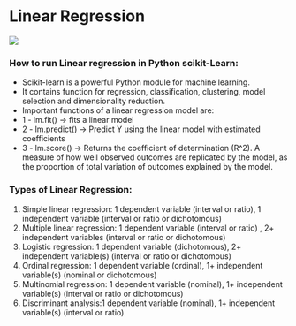 # Linear Regression

![](https://miro.medium.com/max/2584/0*Y_wKuvGOCaoUQKeJ.png)
### How to run Linear regression in Python scikit-Learn:

- Scikit-learn is a powerful Python module for machine learning.
- It contains function for regression, classification, clustering, model selection and dimensionality reduction.
- Important functions of a linear regression model are:
- 1 - lm.fit() -> fits a linear model
- 2 - lm.predict() -> Predict Y using the linear model with estimated coefficients
- 3 - lm.score() -> Returns the coefficient of determination (R^2). A measure of how well observed outcomes are replicated by the model, as the proportion of total variation of outcomes explained by the model.

### Types of Linear Regression:


1. Simple linear regression: 1 dependent variable (interval or ratio), 1 independent variable (interval or ratio or dichotomous)
2. Multiple linear regression: 1 dependent variable (interval or ratio) , 2+ independent variables (interval or ratio or dichotomous)
3. Logistic regression: 1 dependent variable (dichotomous), 2+ independent variable(s) (interval or ratio or dichotomous)
4. Ordinal regression: 1 dependent variable (ordinal), 1+ independent variable(s) (nominal or dichotomous)
5. Multinomial regression: 1 dependent variable (nominal), 1+ independent variable(s) (interval or ratio or dichotomous)
6. Discriminant analysis:1 dependent variable (nominal), 1+ independent variable(s) (interval or ratio)
